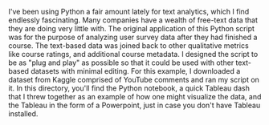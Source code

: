 I've been using Python a fair amount lately for text analytics, which I find endlessly fascinating. 
Many companies have a wealth of free-text data that they are doing very little with. The original application
of this Python script was for the purpose of analyzing user survey data after they had finished a course. 
The text-based data was joined back to other qualitative metrics like course ratings, and additional course metadata.
I designed the script to be as "plug and play" as possible so that it could be used with other text-based
datasets with minimal editing. For this example, I downloaded a dataset from Kaggle comprised of YouTube
comments and ran my script on it. In this directory, you'll find the Python notebook, a quick Tableau dash
that I threw together as an example of how one might visualize the data, and the Tableau in the form of a 
Powerpoint, just in case you don't have Tableau installed.

